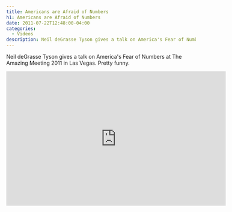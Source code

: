 ```yaml
---
title: Americans are Afraid of Numbers
h1: Americans are Afraid of Numbers
date: 2011-07-22T12:48:00-04:00
categories:
  - Videos
description: Neil deGrasse Tyson gives a talk on America's Fear of Numbers at The Amazing Meeting 2011 in Las Vegas. Pretty funny.
---
```

Neil deGrasse Tyson gives a talk on America's Fear of Numbers at The Amazing Meeting 2011 in Las Vegas. Pretty funny.

<iframe type="text/html" width="584" height="359" src="http://www.youtube.com/embed/K6Y8tG6pJDY" frameborder="0">

Source: <a title="America's Fear of Numbers" href="http://www.youtube.com/watch?v=K6Y8tG6pJDY" target="_blank">YouTube</a>
